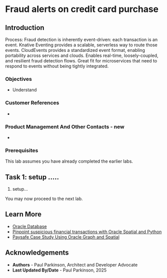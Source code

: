 # Fraud alerts on credit card purchase

## Introduction

Process:
Fraud detection is inherently event-driven: each transaction is an event.
Knative Eventing provides a scalable, serverless way to route those events.
CloudEvents provides a standardized event format, enabling portability across services and clouds.
Enables real-time, loosely-coupled, and resilient fraud detection flows.
Great fit for microservices that need to respond to events without being tightly integrated.


### Objectives

-  Understand 

### Customer References

- 

### Product Management And Other Contacts - new

- 

### Prerequisites

This lab assumes you have already completed the earlier labs.

## Task 1: setup .....

1. setup...




You may now proceed to the next lab.

## Learn More

* [Oracle Database](https://bit.ly/mswsdatabase)
* [Pinpoint suspicious financial transactions with Oracle Spatial and Python](https://livelabs.oracle.com/pls/apex/r/dbpm/livelabs/view-workshop?wid=3683)
* [Paysafe Case Study Using Oracle Graph and Spatial](https://www.oracle.com/a/ocom/docs/paysafe-case-study.pdf)

## Acknowledgements
* **Authors** - Paul Parkinson, Architect and Developer Advocate
* **Last Updated By/Date** - Paul Parkinson, 2025

